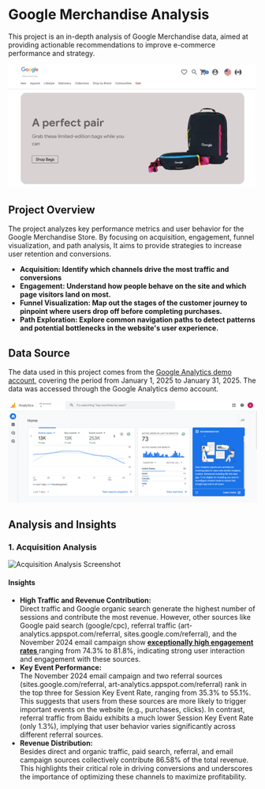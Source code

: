 # Google Merchandise Analysis
This project is an in-depth analysis of Google Merchandise data, aimed at providing actionable recommendations to improve e-commerce performance and strategy.

![Google Merchandise Analysis Overview](https://github.com/Jasonqian123/GoogleMerchAnalysis/blob/main/googlemerch.png?raw=true)


## **Project Overview**
The project analyzes key performance metrics and user behavior for the Google Merchandise Store. By focusing on acquisition, engagement, funnel visualization, and path analysis, It aims to provide strategies to increase user retention and conversions.

- **Acquisition: Identify which channels drive the most traffic and conversions**
- **Engagement: Understand how people behave on the site and which page visitors land on most.**
- **Funnel Visualization: Map out the stages of the customer journey to pinpoint where users drop off before completing purchases.**
- **Path Exploration: Explore common navigation paths to detect patterns and potential bottlenecks in the website's user experience.**


## **Data Source**
The data used in this project comes from the [Google Analytics demo account](https://shop.merch.google/), covering the period from January 1, 2025 to January 31, 2025. The data was accessed through the Google Analytics demo account.

![Google Analytics Home Page](https://github.com/Jasonqian123/GoogleMerchAnalysis/blob/main/homepage.png?raw=true)


## **Analysis and Insights**
### **1. Acquisition Analysis**
![Acquisition Analysis Screenshot](images/acquisition_analysis.png)

#### **Insights**
- **High Traffic and Revenue Contribution:**<br>
Direct traffic and Google organic search generate the highest number of sessions and contribute the most revenue. However, other sources like Google paid search (google/cpc), referral traffic (art-analytics.appspot.com/referral, sites.google.com/referral), and the November 2024 email campaign show <u><strong>exceptionally high engagement rates </strong></u>ranging from 74.3% to 81.8%, indicating strong user interaction and engagement with these sources.
- **Key Event Performance:**<br>
The November 2024 email campaign and two referral sources (sites.google.com/referral, art-analytics.appspot.com/referral) rank in the top three for Session Key Event Rate, ranging from 35.3% to 55.1%. This suggests that users from these sources are more likely to trigger important events on the website (e.g., purchases, clicks). In contrast, referral traffic from Baidu exhibits a much lower Session Key Event Rate (only 1.3%), implying that user behavior varies significantly across different referral sources.
- **Revenue Distribution:**<br>
Besides direct and organic traffic, paid search, referral, and email campaign sources collectively contribute 86.58% of the total revenue. This highlights their critical role in driving conversions and underscores the importance of optimizing these channels to maximize profitability.
